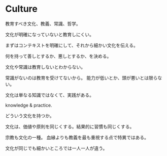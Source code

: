 # Culture

教育すべき文化、教義、常識、哲学。

文化が明確になっていないと教育しにくい。

まずはコンテキストを明確にして、それから細かい文化を伝える。

何を持って善しとするか、悪しとするか、を決める。

文化や常識は教育しないとわからない。

常識がないのは教育を受けてないから。
能力が低いとか、頭が悪いとは限らない。

文化は単なる知識ではなくて、実践がある。

knowledge & practice.

どういう文化を持つか。

文化は、価値や原則を同じくする。結果的に習慣も同じくする。

宗教も文化の一種。
血縁よりも教義を最も重視する点で特異ではある。

文化が同じでも細かいところでは一人一人が違う。

